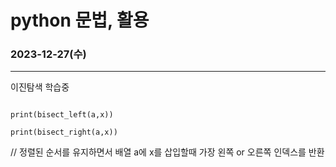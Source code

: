 # python 문법, 활용

### 2023-12-27(수)
---
이진탐색 학습중

```from bisect import bisect_left, bisect_right

print(bisect_left(a,x))

print(bisect_right(a,x))
```

// 정렬된 순서를 유지하면서 배열 a에 x를 삽입할때 가장 왼쪽 or 오른쪽 인덱스를 반환


